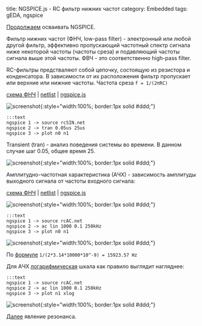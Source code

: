 title: NGSPICE.js - RC фильтр нижних частот
category: Embedded 
tags: gEDA, ngspice

[Продолжаем]({filename}../2016-10-28-ngspice-introduction/2016-10-28-ngspice-introduction.md) осваивать NGSPICE.

Фильтр нижних частот (ФНЧ, low-pass filter) - электронный или любой другой фильтр, эффективно пропускающий частотный спектр сигнала ниже некоторой частоты (частоты среза) и подавляющий частоты сигнала выше этой частоты. ФВЧ - это соответственно high-pass filter.

RC-фильтры предстваляют собой цепочку, состоящую из резистора и конденсатора. В зависимости от их расположения фильтр пропускает или верхние или нижние частоты. Частота среза ```f = 1/(2πRC)```

[схема ФНЧ]({attach}rcSIN.sch) | [netlist]({attach}rcSIN.net) | [ngspice.js](https://ngspice.js.org/?gist=1bc9e1a86a0a9de1d2d14ad8c7ed381e)

![screenshot]({attach}show-img-sin.png){:style="width:100%; border:1px solid #ddd;"}

    :::text
    ngspice 1 -> source rcSIN.net
    ngspice 2 -> tran 0.05us 25us
    ngspice 3 -> plot n0 n1

Transient (tran) - анализ поведения системы во времени. В данном случае шаг 0.05, общее время 25.

![screenshot]({attach}sin-canvas.png){:style="width:100%; border:1px solid #ddd;"}

Амплитудно-частотная характеристика (АЧХ) - зависимость амплитуды выходного сигнала от частоты входного сигнала:

[схема ФНЧ]({attach}rcAC.sch) | [netlist]({attach}rcAC.net) | [ngspice.js](https://ngspice.js.org/?gist=5e8d12da0a8572c0100f671b8fdfe348)

![screenshot]({attach}show-img-ac.png){:style="width:100%; border:1px solid #ddd;"}

    :::text
    ngspice 1 -> source rcAC.net
    ngspice 2 -> ac lin 1000 0.1 250kHz
    ngspice 3 -> plot n0 n1

![screenshot]({attach}ac-canvas.png){:style="width:100%; border:1px solid #ddd;"}

По [формуле](https://bc.js.org/) ```1/(2*3.14*10000*10^-9) = 15923.57 Hz```

Для АЧХ [логарифмическая](https://ngspice.js.org/?gist=cb74cef950521d483073204ba92ce141) шкала как правило выглядит нагляднее:

    :::text
    ngspice 1 -> source rcAC.net
    ngspice 2 -> ac lin 1000 0.1 250kHz
    ngspice 3 -> plot n1 xlog

![screenshot]({attach}ac-xlog-canvas.png){:style="width:100%; border:1px solid #ddd;"}

[Далее]({filename}../2016-10-30-ngspice-resonance/2016-10-30-ngspice-resonance.md) явление резонанса.